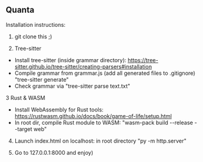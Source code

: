 ## Quanta

Installation instructions:

1. git clone this ;)

2. Tree-sitter
 - Install tree-sitter (inside grammar directory): https://tree-sitter.github.io/tree-sitter/creating-parsers#installation
  - Compile grammar from grammar.js (add all generated files to .gitignore) "tree-sitter generate"
  - Check grammar via "tree-sitter parse text.txt"

3 Rust & WASM
 - Install WebAssembly for Rust tools: https://rustwasm.github.io/docs/book/game-of-life/setup.html
- In root dir, compile Rust module to WASM: "wasm-pack build --release --target web"

4. Launch index.html on localhost: in root directory "py -m http.server"

5. Go to 127.0.0.1:8000 and enjoy)
